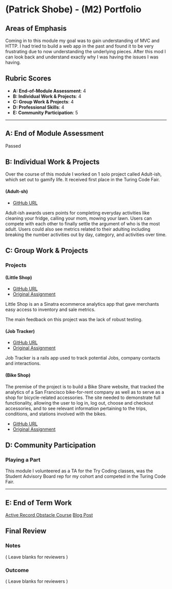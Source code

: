 # (Patrick Shobe) - (M2) Portfolio

## Areas of Emphasis

Coming in to this module my goal was to gain understanding of MVC and HTTP.
I had tried to build a web app in the past and found it to be very frustrating
due to now understanding the underlying pieces. After this mod I can look
back and understand exactly why I was having the issues I was having.

## Rubric Scores

* **A: End-of-Module Assessment**: 4
* **B: Individual Work & Projects**: 4
* **C: Group Work & Projects**: 4
* **D: Professional Skills**: 4
* **E: Community Participation**: 5

-----------------------

## A: End of Module Assessment

Passed

## B: Individual Work & Projects

Over the course of this module I worked on 1 solo project called Adult-ish, which
set out to gamify life. It received first place in the Turing Code Fair.

#### (Adult-sh)

* [GitHub URL](https://github.com/patrickshobe/life)

Adult-ish awards users points for completing everyday activities like cleaning your fridge,
calling your mom, mowing your lawn. Users can compete with each other to finally settle
the argument of who is the most adult. Users could also see metrics related to their
adulting including breaking the number activities out by day, category, and activities over time.


## C: Group Work & Projects

### Projects

#### (Little Shop)

* [GitHub URL](https://github.com/patrickshobe/little-shop-redux)
* [Original Assignment](https://github.com/turingschool-projects/little-shop-redux)

Little Shop is an a Sinatra ecommerce analytics app that gave merchants easy access to inventory
and sale metrics.

The main feedback on this project was the lack of robust testing.

#### (Job Tracker)

* [GitHub URL](https://github.com/patrickshobe/job-tracker)
* [Original Assignment](https://github.com/turingschool-projects/job-tracker)

Job Tracker is a rails app used to track potential Jobs, company contacts and interactions.

#### (Bike Shop)

The premise of the project is to build a Bike Share website, that tracked the
analytics of a San Francisco bike-for-rent company as well as to serve as a shop
for bicycle-related accessories. The site needed to demonstrate full
functionality, allowing the user to log in, log out, choose and checkout
accessories, and to see relevant information pertaining to the trips,
conditions, and stations involved with the bikes.


* [GitHub URL](https://github.com/patrickshobe/Bike-Share)
* [Original Assignment](http://backend.turing.io/module2/projects/bike-share-redux)

## D: Community Participation

### Playing a Part

This module I volunteered as a TA for the Try Coding classes, was the Student Advisory Board rep for my cohort
and competed in the Turing Code Fair.

------------------

## E: End of Term Work
[Active Record Obstacle Course](https://github.com/patrickshobe/activerecord-obstacle-course)
[Blog Post](https://medium.com/@patrick_4766/how-to-rice-macos-38c8e659e8d4)
## Final Review

### Notes

( Leave blanks for reviewers )

### Outcome

( Leave blanks for reviewers )
